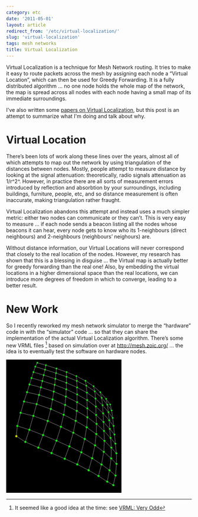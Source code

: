 ```yaml
---
category: etc
date: '2011-05-01'
layout: article
redirect_from: '/etc/virtual-localization/'
slug: 'virtual-localization'
tags: mesh networks
title: Virtual Localization
---
```


Virtual Localization is a technique for Mesh Network routing. It tries
to make it easy to route packets across the mesh by assigning each node
a “Virtual Location”, which can then be used for Greedy Forwarding. It
is a fully distributed algorithm … no one node holds the whole map of
the network, the map is spread across all nodes with each node having a
small map of its immediate surroundings.

I've also written some [papers on Virtual
Localization](http://mesh.zoic.org/), but this post is an attempt to
summarize what I'm doing and talk about why.

Virtual Location
================

There’s been lots of work along these lines over the years, almost all
of which attempts to map out the network by using triangulation of the
distances between nodes. Mostly, people attempt to measure distance by
looking at the signal attenuation: theoretically, radio signals
attenuation as 1/r^2^. However, in practice there are all sorts of
measurement errors introduced by reflection and absorbtion by your
surroundings, including buildings, furniture, people, etc, and so
distance measurement is often inaccurate, making triangulation rather
fraught.

Virtual Localization abandons this attempt and instead uses a much
simpler metric: either two nodes can communicate or they can’t. This is
very easy to measure ... if each node sends a beacon listing all the
nodes whose beacons it can hear, every node gets to know who its
1-neighbours (direct neighbours) and 2-neighbours (neighbours’
neighours) are.

Without distance information, our Virtual Locations will never
correspond that closely to the real location of the nodes. However, my
research has shown that this is a blessing in disguise … the Virtual map
is actually better for greedy forwarding than the real one! Also, by
embedding the virtual locations in a higher dimensional space than the
real locations, we can introduce more degrees of freedom in which to
converge, leading to a better result.

New Work
========

So I recently reworked my mesh network simulator to merge the “hardware”
code in with the “simulator” code … so that they can share the
implementation of the actual Virtual Localization algorithm. There’s
some new VRML files [^1] based on simulation over at
<http://mesh.zoic.org/> ... the idea is to eventually test the software
on hardware nodes.

![Screenshot of 100 nodes](100nodes.png)

[^1]: It seemed like a good idea at the time: see [VRML: Very
    Odd](../vrml/)
